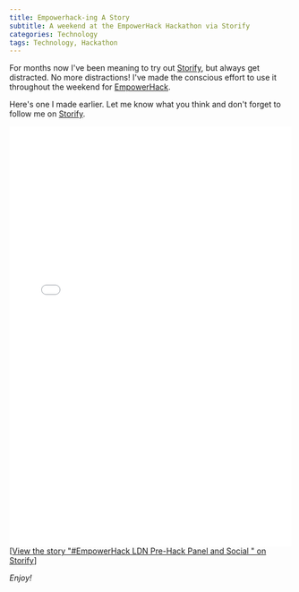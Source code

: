 ```yaml
---
title: Empowerhack-ing A Story
subtitle: A weekend at the EmpowerHack Hackathon via Storify
categories: Technology
tags: Technology, Hackathon
---
```

For months now I've been meaning to try out [Storify](https://storify.com), but always get distracted. No more distractions! I've made the conscious effort to use it throughout the weekend for [EmpowerHack](http://empowerhack.com).

Here's one I made earlier. Let me know what you think and don't forget to follow me on [Storify](https://storify.com/tanya_powell).

<div class="storify"><iframe src="//storify.com/tanya_powell/empowerhack-pre-hack-panel-and-social/embed?header=false" width="100%" height="750" frameborder="no" allowtransparency="true"></iframe><script src="//storify.com/tanya_powell/empowerhack-pre-hack-panel-and-social.js?header=false"></script><noscript>[<a href="//storify.com/tanya_powell/empowerhack-pre-hack-panel-and-social" target="_blank">View the story "#EmpowerHack LDN Pre-Hack Panel and Social " on Storify</a>]</noscript></div>

*Enjoy!*
